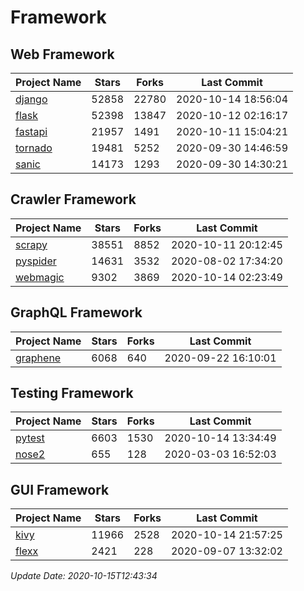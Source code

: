 # Framework

## Web Framework

| Project Name | Stars | Forks | Last Commit |
| ------------ | ----- | ----- | ----------- |
| [django](https://github.com/django/django) | 52858 | 22780 | 2020-10-14 18:56:04 |
| [flask](https://github.com/pallets/flask) | 52398 | 13847 | 2020-10-12 02:16:17 |
| [fastapi](https://github.com/tiangolo/fastapi) | 21957 | 1491 | 2020-10-11 15:04:21 |
| [tornado](https://github.com/tornadoweb/tornado) | 19481 | 5252 | 2020-09-30 14:46:59 |
| [sanic](https://github.com/huge-success/sanic) | 14173 | 1293 | 2020-09-30 14:30:21 |

## Crawler Framework

| Project Name | Stars | Forks | Last Commit |
| ------------ | ----- | ----- | ----------- |
| [scrapy](https://github.com/scrapy/scrapy) | 38551 | 8852 | 2020-10-11 20:12:45 |
| [pyspider](https://github.com/binux/pyspider) | 14631 | 3532 | 2020-08-02 17:34:20 |
| [webmagic](https://github.com/code4craft/webmagic) | 9302 | 3869 | 2020-10-14 02:23:49 |

## GraphQL Framework

| Project Name | Stars | Forks | Last Commit |
| ------------ | ----- | ----- | ----------- |
| [graphene](https://github.com/graphql-python/graphene) | 6068 | 640 | 2020-09-22 16:10:01 |

## Testing Framework

| Project Name | Stars | Forks | Last Commit |
| ------------ | ----- | ----- | ----------- |
| [pytest](https://github.com/pytest-dev/pytest) | 6603 | 1530 | 2020-10-14 13:34:49 |
| [nose2](https://github.com/nose-devs/nose2) | 655 | 128 | 2020-03-03 16:52:03 |

## GUI Framework

| Project Name | Stars | Forks | Last Commit |
| ------------ | ----- | ----- | ----------- |
| [kivy](https://github.com/kivy/kivy) | 11966 | 2528 | 2020-10-14 21:57:25 |
| [flexx](https://github.com/flexxui/flexx) | 2421 | 228 | 2020-09-07 13:32:02 |

*Update Date: 2020-10-15T12:43:34*